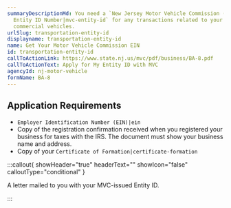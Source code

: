 ```yaml
---
summaryDescriptionMd: You need a `New Jersey Motor Vehicle Commission (MVC)
  Entity ID Number|mvc-entity-id` for any transactions related to your
  commercial vehicles.
urlSlug: transportation-entity-id
displayname: transportation-entity-id
name: Get Your Motor Vehicle Commission EIN
id: transportation-entity-id
callToActionLink: https://www.state.nj.us/mvc/pdf/business/BA-8.pdf
callToActionText: Apply for My Entity ID with MVC
agencyId: nj-motor-vehicle
formName: BA-8
---
```


## Application Requirements

- `Employer Identification Number (EIN)|ein`
- Copy of the registration confirmation received when you registered your business for taxes with the IRS. The document must show your business name and address.
- Copy of your `Certificate of Formation|certificate-formation`

:::callout{ showHeader="true" headerText="" showIcon="false" calloutType="conditional" }

A letter mailed to you with your MVC-issued Entity ID.

:::
